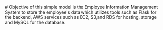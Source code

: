 #  Objective of this simple model is the Employee Information Management System to store the employee's data which utilizes tools such as Flask for the backend, AWS services such as EC2, S3,and RDS for hosting, storage and MySQL for the database.
